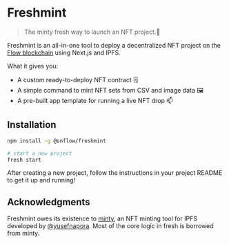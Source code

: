 # Freshmint

> The minty fresh way to launch an NFT project.🌿

Freshmint is an all-in-one tool to deploy a decentralized NFT project on the [Flow blockchain](https://www.onflow.org/) using Next.js and IPFS.

What it gives you:

- A custom ready-to-deploy NFT contract 🗒️
- A simple command to mint NFT sets from CSV and image data 🖼️
- A pre-built app template for running a live NFT drop 📫

## Installation

```sh
npm install -g @onflow/freshmint

# start a new project
fresh start
```

After creating a new project, 
follow the instructions in your project README to get it up and running!

## Acknowledgments

Freshmint owes its existence to [minty](https://github.com/yusefnapora/minty),
an NFT minting tool for IPFS developed by [@yusefnapora](https://github.com/yusefnapora). 
Most of the core logic in fresh is borrowed from minty.
